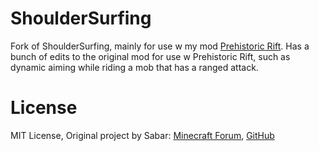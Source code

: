 # ShoulderSurfing #
Fork of ShoulderSurfing, mainly for use w my mod [Prehistoric Rift](https://github.com/ANightDazingZoroark/Prehistoric-Rift-Mod). Has a bunch of edits to the original mod for use w Prehistoric Rift, such as dynamic aiming while riding a mob that has a ranged attack.

# License #
MIT License, Original project by Sabar: [Minecraft Forum](https://www.minecraftforum.net/forums/mapping-and-modding-java-edition/minecraft-mods/1287308-shoulder-surfing-modded-third-person-camera), [GitHub](https://github.com/sabarjp/ShoulderSurfing)
